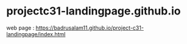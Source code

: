 # projectc31-landingpage.github.io

web page : https://badrusalam11.github.io/project-c31-landingpage/index.html


